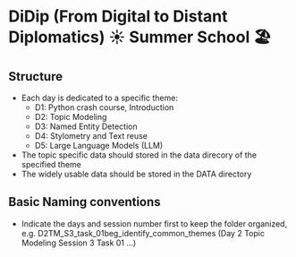 # DiDip (From Digital to Distant Diplomatics) ☀️ Summer School 🏖️

## Structure
- Each day is dedicated to a specific theme:
  - D1: Python crash course, Introduction
  - D2: Topic Modeling
  - D3: Named Entity Detection
  - D4: Stylometry and Text reuse
  - D5: Large Language Models (LLM)
- The topic specific data should stored in the data direcory of the specified theme
- The widely usable data should be stored in the DATA directory

## Basic Naming conventions
- Indicate the days and session number first to keep the folder organized, e.g. D2TM_S3_task_01beg_identify_common_themes (Day 2 Topic Modeling Session 3 Task 01 ...)
